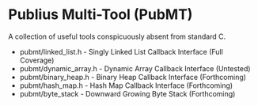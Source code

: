 # Publius Multi-Tool (PubMT)

A collection of useful tools conspicuously absent from standard C.

- pubmt/linked_list.h - Singly Linked List Callback Interface (Full Coverage)
- pubmt/dynamic_array.h - Dynamic Array Callback Interface (Untested)
- pubmt/binary_heap.h - Binary Heap Callback Interface (Forthcoming) 
- pubmt/hash_map.h - Hash Map Callback Interface (Forthcoming) 
- pubmt/byte_stack - Downward Growing Byte Stack (Forthcoming)
